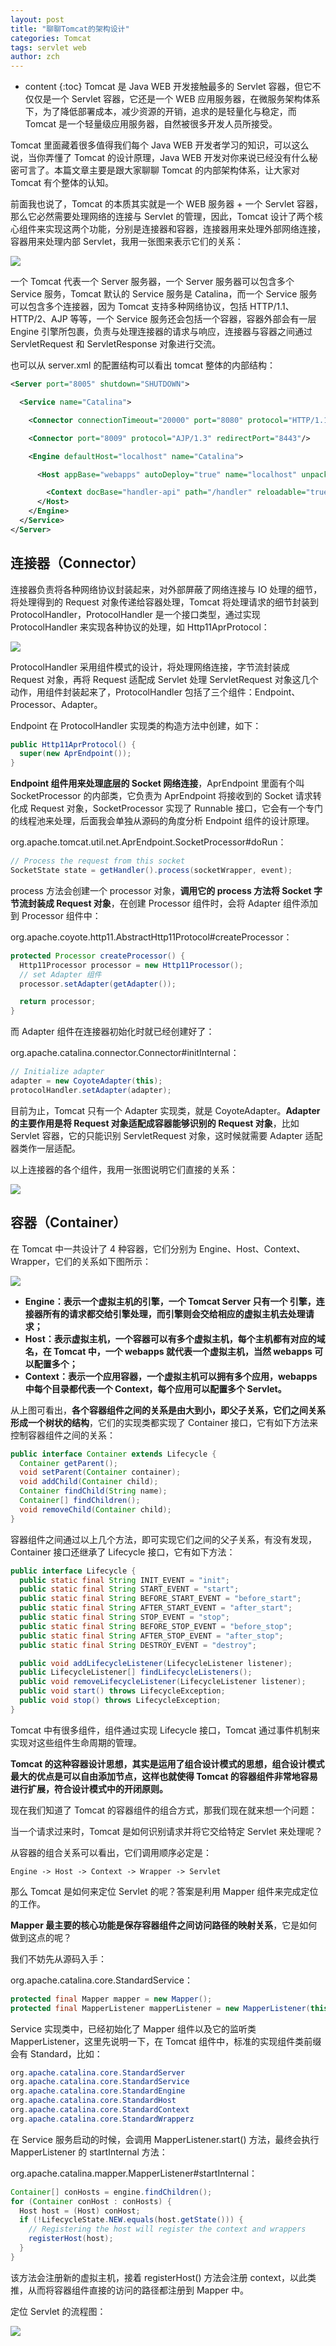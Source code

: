 ```yaml
---
layout: post
title: "聊聊Tomcat的架构设计"
categories: Tomcat
tags: servlet web
author: zch
---
```


* content
{:toc}
Tomcat 是 Java WEB 开发接触最多的 Servlet 容器，但它不仅仅是一个 Servlet 容器，它还是一个 WEB 应用服务器，在微服务架构体系下，为了降低部署成本，减少资源的开销，追求的是轻量化与稳定，而 Tomcat 是一个轻量级应用服务器，自然被很多开发人员所接受。

Tomcat 里面藏着很多值得我们每个 Java WEB 开发者学习的知识，可以这么说，当你弄懂了 Tomcat 的设计原理，Java WEB 开发对你来说已经没有什么秘密可言了。本篇文章主要是跟大家聊聊 Tomcat 的内部架构体系，让大家对 Tomcat 有个整体的认知。









前面我也说了，Tomcat 的本质其实就是一个 WEB 服务器 + 一个 Servlet 容器，那么它必然需要处理网络的连接与 Servlet 的管理，因此，Tomcat 设计了两个核心组件来实现这两个功能，分别是连接器和容器，连接器用来处理外部网络连接，容器用来处理内部 Servlet，我用一张图来表示它们的关系：

![](https://gitee.com/objcoding/md-picture/raw/master/img/tomcat_3.png)

一个 Tomcat 代表一个 Server 服务器，一个 Server 服务器可以包含多个 Service 服务，Tomcat 默认的 Service 服务是 Catalina，而一个 Service 服务可以包含多个连接器，因为 Tomcat 支持多种网络协议，包括 HTTP/1.1、HTTP/2、AJP 等等，一个 Service 服务还会包括一个容器，容器外部会有一层 Engine 引擎所包裹，负责与处理连接器的请求与响应，连接器与容器之间通过 ServletRequest 和 ServletResponse 对象进行交流。

也可以从 server.xml 的配置结构可以看出 tomcat 整体的内部结构：

```xml
<Server port="8005" shutdown="SHUTDOWN">

  <Service name="Catalina">

    <Connector connectionTimeout="20000" port="8080" protocol="HTTP/1.1" redirectPort="8443" URIEncoding="UTF-8"/>

    <Connector port="8009" protocol="AJP/1.3" redirectPort="8443"/>

    <Engine defaultHost="localhost" name="Catalina">

      <Host appBase="webapps" autoDeploy="true" name="localhost" unpackWARs="true">

        <Context docBase="handler-api" path="/handler" reloadable="true" source="org.eclipse.jst.jee.server:handler-api"/>
      </Host>
    </Engine>
  </Service>
</Server>
```





## 连接器（Connector）

连接器负责将各种网络协议封装起来，对外部屏蔽了网络连接与 IO 处理的细节，将处理得到的 Request 对象传递给容器处理，Tomcat 将处理请求的细节封装到 ProtocolHandler，ProtocolHandler 是一个接口类型，通过实现 ProtocolHandler 来实现各种协议的处理，如 Http11AprProtocol：

![](https://gitee.com/objcoding/md-picture/raw/master/img/tomcat_7.png)

ProtocolHandler 采用组件模式的设计，将处理网络连接，字节流封装成 Request 对象，再将 Request 适配成  Servlet 处理 ServletRequest 对象这几个动作，用组件封装起来了，ProtocolHandler 包括了三个组件：Endpoint、Processor、Adapter。

Endpoint 在 ProtocolHandler 实现类的构造方法中创建，如下：

```java
public Http11AprProtocol() {
  super(new AprEndpoint());
}
```

**Endpoint 组件用来处理底层的 Socket 网络连接**，AprEndpoint 里面有个叫 SocketProcessor 的内部类，它负责为 AprEndpoint 将接收到的 Socket 请求转化成 Request 对象，SocketProcessor 实现了 Runnable 接口，它会有一个专门的线程池来处理，后面我会单独从源码的角度分析 Endpoint 组件的设计原理。

org.apache.tomcat.util.net.AprEndpoint.SocketProcessor#doRun：

```java
// Process the request from this socket
SocketState state = getHandler().process(socketWrapper, event);
```

process 方法会创建一个 processor 对象，**调用它的 process 方法将 Socket 字节流封装成 Request 对象**，在创建 Processor 组件时，会将 Adapter 组件添加到 Processor 组件中：

org.apache.coyote.http11.AbstractHttp11Protocol#createProcessor：

```java
protected Processor createProcessor() {
  Http11Processor processor = new Http11Processor();
  // set Adapter 组件
  processor.setAdapter(getAdapter());

  return processor;
}
```

而 Adapter 组件在连接器初始化时就已经创建好了：

org.apache.catalina.connector.Connector#initInternal：

```java
// Initialize adapter
adapter = new CoyoteAdapter(this);
protocolHandler.setAdapter(adapter);
```

目前为止，Tomcat 只有一个 Adapter 实现类，就是 CoyoteAdapter。**Adapter 的主要作用是将 Request 对象适配成容器能够识别的 Request 对象**，比如 Servlet 容器，它的只能识别 ServletRequest 对象，这时候就需要 Adapter 适配器类作一层适配。

以上连接器的各个组件，我用一张图说明它们直接的关系：

![](https://gitee.com/objcoding/md-picture/raw/master/img/tomcat_4.png)



## 容器（Container）

在 Tomcat 中一共设计了 4 种容器，它们分别为 Engine、Host、Context、Wrapper，它们的关系如下图所示：

![](https://gitee.com/objcoding/md-picture/raw/master/img/tomcat_5.png)

- **Engine：表示一个虚拟主机的引擎，一个 Tomcat Server 只有一个 引擎，连接器所有的请求都交给引擎处理，而引擎则会交给相应的虚拟主机去处理请求；**
- **Host：表示虚拟主机，一个容器可以有多个虚拟主机，每个主机都有对应的域名，在 Tomcat 中，一个 webapps 就代表一个虚拟主机，当然 webapps 可以配置多个；**
- **Context：表示一个应用容器，一个虚拟主机可以拥有多个应用，webapps 中每个目录都代表一个 Context，每个应用可以配置多个 Servlet。**


从上图可看出，**各个容器组件之间的关系是由大到小，即父子关系，它们之间关系形成一个树状的结构**，它们的实现类都实现了 Container 接口，它有如下方法来控制容器组件之间的关系：

```java
public interface Container extends Lifecycle {
  Container getParent();
  void setParent(Container container);
  void addChild(Container child);
  Container findChild(String name);
  Container[] findChildren();
  void removeChild(Container child);
}
```

容器组件之间通过以上几个方法，即可实现它们之间的父子关系，有没有发现，Container 接口还继承了 Lifecycle 接口，它有如下方法：

```java
public interface Lifecycle {   
  public static final String INIT_EVENT = "init";  
  public static final String START_EVENT = "start";   
  public static final String BEFORE_START_EVENT = "before_start";   
  public static final String AFTER_START_EVENT = "after_start";   
  public static final String STOP_EVENT = "stop";   
  public static final String BEFORE_STOP_EVENT = "before_stop";   
  public static final String AFTER_STOP_EVENT = "after_stop";   
  public static final String DESTROY_EVENT = "destroy";  

  public void addLifecycleListener(LifecycleListener listener);   
  public LifecycleListener[] findLifecycleListeners();   
  public void removeLifecycleListener(LifecycleListener listener);   
  public void start() throws LifecycleException;   
  public void stop() throws LifecycleException;   
}  
```

Tomcat 中有很多组件，组件通过实现 Lifecycle 接口，Tomcat 通过事件机制来实现对这些组件生命周期的管理。

**Tomcat 的这种容器设计思想，其实是运用了组合设计模式的思想，组合设计模式最大的优点是可以自由添加节点，这样也就使得 Tomcat 的容器组件非常地容易进行扩展，符合设计模式中的开闭原则。** 

现在我们知道了 Tomcat 的容器组件的组合方式，那我们现在就来想一个问题：

当一个请求过来时，Tomcat 是如何识别请求并将它交给特定 Servlet 来处理呢？

从容器的组合关系可以看出，它们调用顺序必定是：

```
Engine -> Host -> Context -> Wrapper -> Servlet
```

那么 Tomcat 是如何来定位 Servlet 的呢？答案是利用 Mapper 组件来完成定位的工作。

**Mapper 最主要的核心功能是保存容器组件之间访问路径的映射关系**，它是如何做到这点的呢？

我们不妨先从源码入手：

org.apache.catalina.core.StandardService：

```java
protected final Mapper mapper = new Mapper();
protected final MapperListener mapperListener = new MapperListener(this);
```

Service 实现类中，已经初始化了 Mapper 组件以及它的监听类 MapperListener，这里先说明一下，在 Tomcat 组件中，标准的实现组件类前缀会有 Standard，比如：

```java
org.apache.catalina.core.StandardServer
org.apache.catalina.core.StandardService
org.apache.catalina.core.StandardEngine
org.apache.catalina.core.StandardHost
org.apache.catalina.core.StandardContext
org.apache.catalina.core.StandardWrapperz
```

在 Service 服务启动的时候，会调用 MapperListener.start() 方法，最终会执行 MapperListener 的 startInternal 方法：

org.apache.catalina.mapper.MapperListener#startInternal：

```java
Container[] conHosts = engine.findChildren();
for (Container conHost : conHosts) {
  Host host = (Host) conHost;
  if (!LifecycleState.NEW.equals(host.getState())) {
    // Registering the host will register the context and wrappers
    registerHost(host);
  }
}
```

该方法会注册新的虚拟主机，接着 registerHost() 方法会注册 context，以此类推，从而将容器组件直接的访问的路径都注册到 Mapper 中。

定位 Servlet 的流程图：

![](https://gitee.com/objcoding/md-picture/raw/master/img/tomcat_6.png)





